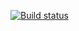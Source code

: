 [![Build status](https://ci.appveyor.com/api/projects/status/08w5g2q0ajoxb7cy?svg=true)](https://ci.appveyor.com/project/Aleksey-Bur/postmanecho)
